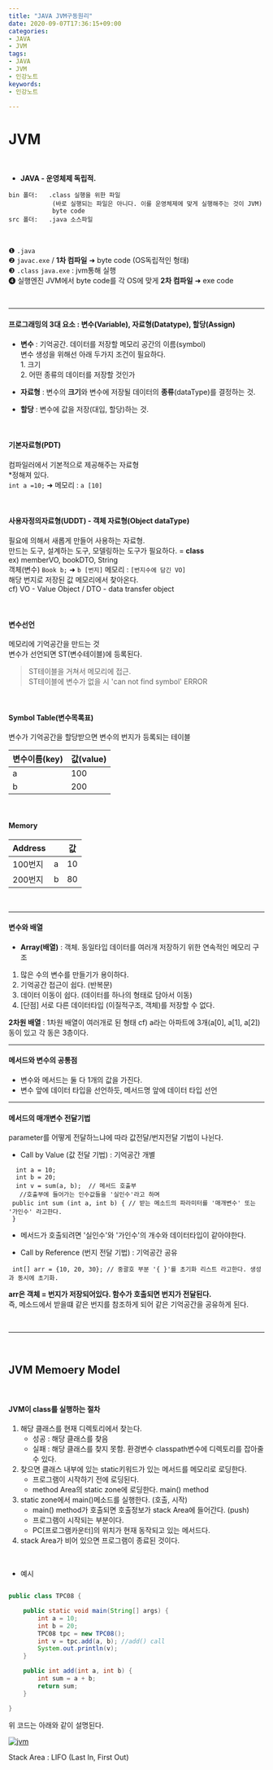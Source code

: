 ```yaml
---
title: "JAVA JVM구동원리"
date: 2020-09-07T17:36:15+09:00
categories:
- JAVA
- JVM
tags:
- JAVA
- JVM
- 인강노트
keywords:
- 인강노트

---
```


<!--more-->
# JVM




&nbsp;


- **JAVA - 운영체제 독립적.**

```
bin 폴더:   .class 실행을 위한 파일
            (바로 실행되는 파일은 아니다. 이를 운영체제에 맞게 실행해주는 것이 JVM) 
            byte code
src 폴더:   .java 소스파일
```
&nbsp;

&#10102; `.java`    
&#10103; `javac.exe` / **1차 컴파일** &#10140; byte code (OS독립적인 형태)   
&#10104; `.class`  `java.exe` : jvm통해 실행   
&#10105; 실행엔진 JVM에서 byte code를 각 OS에 맞게 **2차 컴파일** &#10140; exe code   

&nbsp;


-----


#### 프로그래밍의 3대 요소 : 변수(Variable), 자료형(Datatype), 할당(Assign)   

- **변수** : 기억공간. 데이터를 저장할 메모리 공간의 이름(symbol)   
            변수 생성을 위해선 아래 두가지 조건이 필요하다.   
                1. 크기   
                2. 어떤 종류의 데이터를 저장할 것인가  

- **자료형** : 변수의 **크기**와 변수에 저장될 데이터의 **종류**(dataType)를 결정하는 것.   

- **할당** : 변수에 값을 저장(대입, 할당)하는 것.   


&nbsp;

#### 기본자료형(PDT) 
컴파일러에서 기본적으로 제공해주는 자료형   
*정해져 있다.   
`int a =10;` &#10140; 메모리 : `a [10]`

&nbsp;

#### 사용자정의자료형(UDDT) - 객체 자료형(Object dataType)
필요에 의해서 새롭게 만들어 사용하는 자료형.    
만드는 도구, 설계하는 도구, 모델링하는 도구가 필요하다. = **class**   
ex) memberVO, bookDTO, String   
객체(변수) `Book b;` &#10140; `b [번지]` 메모리 : `[번지수에 담긴 VO]`    
해당 번지로 저장된 값 메모리에서 찾아온다.   
cf) VO - Value Object / DTO - data transfer object   

&nbsp;

#### 변수선언 
메모리에 기억공간을 만드는 것   
변수가 선언되면 ST(변수테이블)에 등록된다.

> ST테이블을 거쳐서 메모리에 접근.   
> ST테이블에 변수가 없을 시 'can not find symbol' ERROR

&nbsp;

#### Symbol Table(변수목록표)
변수가 기억공간을 할당받으면 변수의 번지가 등록되는 테이블   


| 변수이름(key) | 값(value) |
|--|--|
| a | 100 |
| b | 200 |

&nbsp;

#### Memory
| Address |  | 값 |
|--|--|--|
| 100번지 | a | 10 |
| 200번지 | b | 80 |



&nbsp;

------

#### 변수와 배열

- **Array(배열)** : 객체. 동일타입 데이터를 여러개 저장하기 위한 연속적인 메모리 구조   
1. 많은 수의 변수를 만들기가 용이하다.
2. 기억공간 접근이 쉽다. (반복문)
3. 데이터 이동이 쉽다. (데이터를 하나의 형태로 담아서 이동)
4. [단점] 서로 다른 데이터타입 (이질적구조, 객체)를 저장할 수 없다.

**2차원 배열** : 1차원 배열이 여러개로 된 형태
cf) a라는 아파트에 3개(a[0], a[1], a[2])동이 있고 각 동은 3층이다.

-----

#### 메서드와 변수의 공통점


- 변수와 메서드는 둘 다 1개의 값을 가진다.
- 변수 앞에 데이터 타입을 선언하듯, 메서드명 앞에 데이터 타입 선언

-----


#### 메서드의 매개변수 전달기법

parameter를 어떻게 전달하느냐에 따라 값전달/번지전달 기법이 나뉜다.


- Call by Value (값 전달 기법) : 기억공간 개별
```
  int a = 10;
  int b = 20;
  int v = sum(a, b);  // 메서드 호출부
   //호출부에 들어가는 인수값들을 '실인수'라고 하며
 public int sum (int a, int b) { // 받는 메소드의 파라미터를 '매개변수' 또는 '가인수' 라고한다.
 }
```
 - 메서드가 호출되려면 '실인수'와 '가인수'의 개수와 데이터타입이 같아야한다.



- Call by Reference (번지 전달 기법) : 기억공간 공유
```
 int[] arr = {10, 20, 30}; // 중괄호 부분 '{ }'를 초기화 리스트 라고한다. 생성과 동시에 초기화.
```

 **arr은 객체 = 번지가 저장되어있다. 함수가 호출되면 번지가 전달된다.**   
 즉, 메소드에서 받을떄 같은 번지를 참조하게 되어 같은 기억공간을 공유하게 된다.   


&nbsp;

 -----

&nbsp;

## JVM Memoery Model


&nbsp;

#### JVM이 class를 실행하는 절차

1. 해당 클래스를 현재 디렉토리에서 찾는다.
    - 성공 : 해당 클래스를 찾음
    - 실패 : 해당 클래스를 찾지 못함. 환경변수 classpath변수에 디렉토리를 잡아줄 수 있다. 
2. 찾으면 클래스 내부에 있는 static키워드가 있는 메서드를 메모리로 로딩한다.
    - 프로그램이 시작하기 전에 로딩된다.
    - method Area의 static zone에 로딩한다. main() method
3. static zone에서 main()메소드를 실행한다. (호출, 시작)
    - main() method가 호출되면 호출정보가 stack Area에 들어간다. (push)
    - 프로그램이 시작되는 부분이다. 
    - PC[프로그램카운터]의 위치가 현재 동작되고 있는 메서드다.
4. stack Area가 비어 있으면 프로그램이 종료된 것이다.

&nbsp;

- 예시
```java

public class TPC08 {

    public static void main(String[] args) {
        int a = 10;
        int b = 20;
        TPC08 tpc = new TPC08();
        int v = tpc.add(a, b); //add() call
        System.out.println(v);
    }

    public int add(int a, int b) {
        int sum = a + b;
        return sum;
    }

}

```
위 코드는 아래와 같이 설명된다.

[![jvm](https://user-images.githubusercontent.com/28701069/93017232-086dc300-f602-11ea-86ab-95b75e6a316e.PNG)](https://user-images.githubusercontent.com/28701069/93017232-086dc300-f602-11ea-86ab-95b75e6a316e.PNG)

Stack Area : LIFO (Last In, First Out)